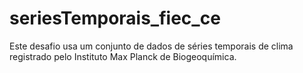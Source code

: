 # seriesTemporais_fiec_ce
Este desafio usa um conjunto de dados de séries temporais de clima registrado pelo Instituto Max Planck de Biogeoquímica.

